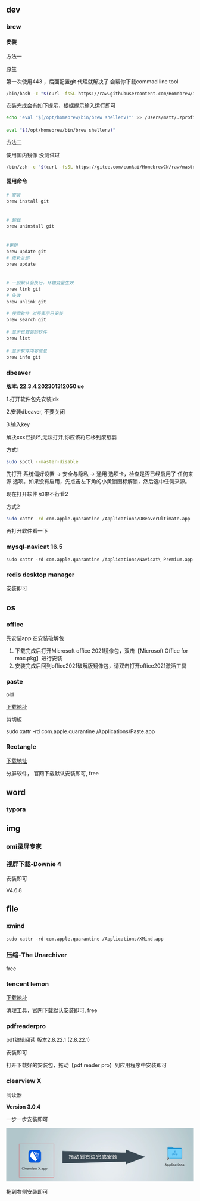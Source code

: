 




## dev





### brew

#### 安装

方法一 

原生

第一次使用443 ，后面配置git 代理就解决了 会帮你下载commad line tool

```sh
/bin/bash -c "$(curl -fsSL https://raw.githubusercontent.com/Homebrew/install/master/install.sh)"
```





安装完成会有如下提示，根据提示输入运行即可

```sh
echo 'eval "$(/opt/homebrew/bin/brew shellenv)"' >> /Users/matt/.zprofile

eval "$(/opt/homebrew/bin/brew shellenv)"
```





方法二

使用国内镜像 没测试过

```sh
/bin/zsh -c "$(curl -fsSL https://gitee.com/cunkai/HomebrewCN/raw/master/Homebrew.sh)"
```

#### 常用命令



```sh
# 安装
brew install git


# 卸载
brew uninstall git


#更新
brew update git
# 更新全部
brew update


# 一般默认会执行，环境变量生效
brew link git
# 失效
brew unlink git
```



```sh
# 搜索软件 对号表示已安装
brew search git

# 显示已安装的软件
brew list

# 显示软件内容信息
brew info git
```



### dbeaver

**版本: 22.3.4.202301312050 ue**

1.打开软件包先安装jdk 

2.安装dbeaver, 不要关闭

3.输入key 





解决xxx已损坏,无法打开,你应该将它移到废纸篓

方式1

```sh
sudo spctl --master-disable
```



先打开 系统偏好设置 -> 安全与隐私 -> 通用 选项卡，检查是否已经启用了 任何来源 选项。如果没有启用，先点击左下角的小黄锁图标解锁，然后选中任何来源。

现在打开软件 如果不行看2



方式2

```sh
sudo xattr -rd com.apple.quarantine /Applications/DBeaverUltimate.app
```

再打开软件看一下





### mysql-navicat 16.5

```
sudo xattr -rd com.apple.quarantine /Applications/Navicat\ Premium.app
```



### redis desktop manager

安装即可

## os





### office

先安装app 在安装破解包



1. 下载完成后打开Microsoft office 2021镜像包，双击【Microsoft Office for mac.pkg】进行安装
2. 安装完成后回到office2021破解版镜像包，请双击打开office2021激活工具





### paste

old

[下载地址](https://www.macat.vip/4164.html)

剪切板



sudo xattr -rd com.apple.quarantine /Applications/Paste.app







### Rectangle

[下载地址](https://rectangleapp.com/)

分屏软件， 官网下载默认安装即可, free























## word





### typora









## img





### omi录屏专家

### 视屏下载-Downie 4  

安装即可

V4.6.8








## file





### xmind

```
sudo xattr -rd com.apple.quarantine /Applications/XMind.app
```





### 压缩-The Unarchiver

free



### tencent lemon 

[下载地址](https://lemon.qq.com/)

清理工具，官网下载默认安装即可, free




### pdfreaderpro

pdf编辑阅读 版本2.8.22.1 (2.8.22.1)

安装即可

打开下载好的安装包，拖动【pdf reader pro】到应用程序中安装即可

### clearview X

阅读器

**Version 3.0.4**

一步一步安装即可





![](https://raw.githubusercontent.com/imattdu/img/main/img/202302172043146.png)



拖到右侧安装即可

